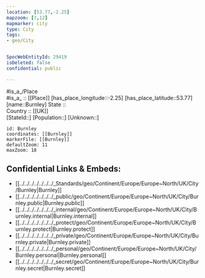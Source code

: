 ```yaml
---
location: [53.77,-2.25] 
mapzoom: [7,12] 
mapmarker: city 
type: City
tags:
- geo/City


SpocWebEntityId: 29419
isDeleted: false
confidential: public

---
```

#is_a_/Place  
#is_a_ :: [[Place]] 
[has_place_longitude::-2.25] 
[has_place_latitude::53.77] 
[name::Burnley] 
State ::  
Country :: [[UK]]  
[StateId::] 
[Population::] 
[Unknown::] 


```leaflet
id: Burnley
coordinates: [[Burnley]] 
markerFile: [[Burnley]] 
defaultZoom: 11 
maxZoom: 18
```


## Confidential Links & Embeds: 
- [[../../../../../../../_Standards/geo/Continent/Europe/Europe~North/UK/City/Burnley|Burnley]] 
- [[../../../../../../../_public/geo/Continent/Europe/Europe~North/UK/City/Burnley.public|Burnley.public]] 
- [[../../../../../../../_internal/geo/Continent/Europe/Europe~North/UK/City/Burnley.internal|Burnley.internal]] 
- [[../../../../../../../_protect/geo/Continent/Europe/Europe~North/UK/City/Burnley.protect|Burnley.protect]] 
- [[../../../../../../../_private/geo/Continent/Europe/Europe~North/UK/City/Burnley.private|Burnley.private]] 
- [[../../../../../../../_personal/geo/Continent/Europe/Europe~North/UK/City/Burnley.personal|Burnley.personal]] 
- [[../../../../../../../_secret/geo/Continent/Europe/Europe~North/UK/City/Burnley.secret|Burnley.secret]] 
